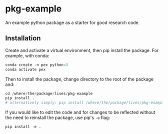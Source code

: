 # pkg-example
An example python package as a starter for good research code.

## Installation
Create and activate a virtual environment, then pip install the package. For
example, with conda:

```python
conda create -n pex python=3
conda activate pex
```

Then to install the package, change directory to the root of the package and:
```python
cd /where/the/package/lives/pkg-example
pip install .
# alternatively simply: pip install /where/the/package/lives/pkg-example
```

If you would like to edit the code and for changes to be reflected without the
need to reinstall the package, use pip's `-e` flag:
```python
pip install -e .
```
